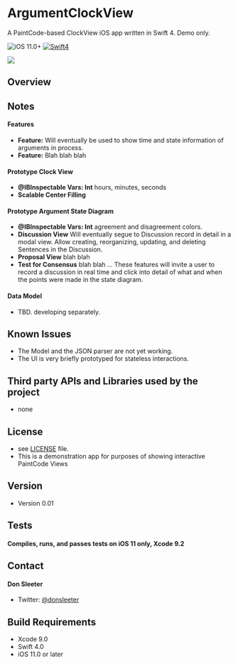 # ArgumentClockView
A PaintCode-based ClockView iOS app written in Swift 4. Demo only.

![iOS 11.0+](https://img.shields.io/badge/iOS%2011.0%2B-compatible-blue.svg) [![Swift4](https://img.shields.io/badge/Swift4.0-compatible-green.svg)](https://developer.apple.com/swift)

<img src="https://imgur.com/3ssZ0cN">

## Overview

## Notes
#### Features
- **Feature:** Will eventually be used to show time and state information of arguments in process.
- **Feature:** Blah blah blah

#### Prototype Clock View
- **@IBInspectable Vars: Int** hours, minutes, seconds
- **Scalable Center Filling**

#### Prototype Argument State Diagram
- **@IBInspectable Vars: Int** agreement and disagreement colors.
- **Discussion View** Will eventually segue to Discussion record in detail in a modal view. Allow creating, reorganizing, updating, and deleting Sentences in the Discussion.
- **Proposal View** blah blah
- **Test for Consensus** blah blah
... These features will invite a user to record a discussion in real time and click into detail of what and when the points were made in the state diagram.

#### Data Model
- TBD. developing separately.

## Known Issues
- The Model and the JSON parser are not yet working.
- The UI is very briefly prototyped for stateless interactions.

## Third party **APIs** and **Libraries** used by the project
* none

## License
* see [LICENSE](https://github.com/dndydon/ClockView/blob/master/LICENSE) file.
* This is a demonstration app for purposes of showing interactive PaintCode Views

## Version
* Version 0.01

## Tests
#### Compiles, runs, and passes tests on iOS 11 only, Xcode 9.2

## Contact
#### Don Sleeter
* Twitter: [@donsleeter](https://twitter.com/donsleeter)

## Build Requirements
- Xcode 9.0
- Swift 4.0
- iOS 11.0 or later
